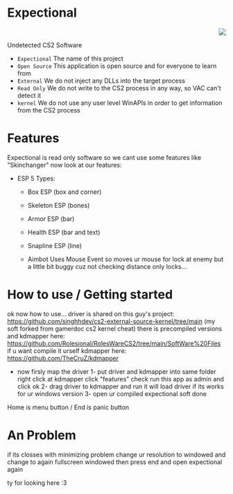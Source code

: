 
# Expectional

<p align="right">
<a href="https://discord.gg/ACGvzP9cwy">
<img src="https://discordapp.com/api/guilds/1135362291311849693/widget.png?style=shield">
</a>
</p>

Undetected CS2 Software

- `Expectional` The name of this project
- `Open Source` This application is open source and for everyone to learn from
- `External` We do not inject any DLLs into the target process
- `Read Only` We do not write to the CS2 process in any way, so VAC can't detect it
- `kernel` We do not use any user level WinAPIs in order to get information from the CS2 process

# Features
Expectional is read only software so we cant use some features like "Skinchanger" now look at our features:

 - ESP
   5 Types:
   - Box ESP (box and corner)
   - Skeleton ESP (bones)
   - Armor ESP (bar)
   - Health ESP (bar and text)
   - Snapline ESP (line)

   - Aimbot
     Uses Mouse Event so moves ur mouse for lock at enemy but a little bit buggy cuz not checking distance only locks...

  
# How to use / Getting started

ok now how to use... driver is shared on this guy's project: https://github.com/singhhdev/cs2-external-source-kernel/tree/main (my soft forked from gamerdoc cs2 kernel cheat)
there is precompiled versions and kdmapper here: https://github.com/Rolesional/RolesWareCS2/tree/main/SoftWare%20Files
if u want compile it urself kdmapper here: https://github.com/TheCruZ/kdmapper

- now firsly map the driver
  1- put driver and kdmapper into same folder right click at kdmapper click "features" check run this app as admin and click ok
  2- drag driver to kdmapper and run it will load driver if its works for ur windows version
  3- open ur compiled expectional soft
done

 Home is menu button / End is panic button

# An Problem

if its closses with minimizing problem
change ur resolution to windowed and change to again fullscreen windowed then press end and open expectional again


ty for looking here :3
